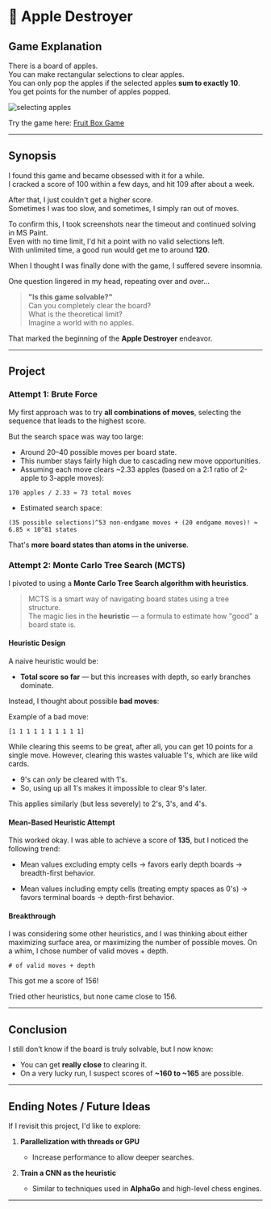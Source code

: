 # 🍎 Apple Destroyer

## Game Explanation

There is a board of apples.  
You can make rectangular selections to clear apples.  
You can only pop the apples if the selected apples **sum to exactly 10**.  
You get points for the number of apples popped.

![selecting apples](https://en.gamesaien.com/game/fruit_box/zu01.png)

Try the game here: [Fruit Box Game](https://en.gamesaien.com/game/fruit_box/)

---

## Synopsis

I found this game and became obsessed with it for a while.  
I cracked a score of 100 within a few days, and hit 109 after about a week.

After that, I just couldn't get a higher score.  
Sometimes I was too slow, and sometimes, I simply ran out of moves.

To confirm this, I took screenshots near the timeout and continued solving in MS Paint.  
Even with no time limit, I'd hit a point with no valid selections left.  
With unlimited time, a good run would get me to around **120**.

When I thought I was finally done with the game, I suffered severe insomnia.

One question lingered in my head, repeating over and over...

> **"Is this game solvable?"**  
> Can you completely clear the board?  
> What is the theoretical limit?  
> Imagine a world with no apples.

That marked the beginning of the **Apple Destroyer** endeavor.

---

## Project

### Attempt 1: Brute Force

My first approach was to try **all combinations of moves**, selecting the sequence that leads to the highest score.

But the search space was way too large:

- Around 20–40 possible moves per board state.
- This number stays fairly high due to cascading new move opportunities.
- Assuming each move clears ~2.33 apples (based on a 2:1 ratio of 2-apple to 3-apple moves):

```
170 apples / 2.33 ≈ 73 total moves
```
- Estimated search space:
```
(35 possible selections)^53 non-endgame moves + (20 endgame moves)! ≈ 6.85 × 10^81 states
```
That's **more board states than atoms in the universe**.

### Attempt 2: Monte Carlo Tree Search (MCTS)

I pivoted to using a **Monte Carlo Tree Search algorithm with heuristics**.

> MCTS is a smart way of navigating board states using a tree structure.  
> The magic lies in the **heuristic** — a formula to estimate how "good" a board state is.

#### Heuristic Design

A naive heuristic would be:
- **Total score so far** — but this increases with depth, so early branches dominate.

Instead, I thought about possible **bad moves**:

Example of a bad move:
```
[1 1 1 1 1 1 1 1 1 1]
```

While clearing this seems to be great, after all, you can get 10 points for a single move. However, clearing this wastes valuable 1's, which are like wild cards.
- 9's can *only* be cleared with 1's.
- So, using up all 1's makes it impossible to clear 9's later.

This applies similarly (but less severely) to 2's, 3's, and 4's.

#### Mean-Based Heuristic Attempt

This worked okay. I was able to achieve a score of **135**, but I noticed the following trend:

- Mean values excluding empty cells → favors early depth boards → breadth-first behavior.

- Mean values including empty cells (treating empty spaces as 0's) → favors terminal boards → depth-first behavior.

#### Breakthrough
I was considering some other heuristics, and I was thinking about either maximizing surface area, or maximizing the number of possible moves. On a whim, I chose number of valid moves + depth.  

```
# of valid moves + depth
```
This got me a score of 156!
 
Tried other heuristics, but none came close to 156.

---

## Conclusion

I still don’t know if the board is truly solvable, but I now know:

- You can get **really close** to clearing it.
- On a very lucky run, I suspect scores of **~160 to ~165** are possible.

---

## Ending Notes / Future Ideas

If I revisit this project, I'd like to explore:

1. **Parallelization with threads or GPU**  
   - Increase performance to allow deeper searches.

2. **Train a CNN as the heuristic**  
   - Similar to techniques used in **AlphaGo** and high-level chess engines.

---
